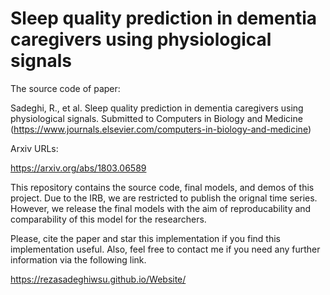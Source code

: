 # Sleep quality prediction in dementia caregivers using physiological signals

The source code of paper:

Sadeghi, R., et al. Sleep quality prediction in dementia caregivers using physiological signals. Submitted to Computers in Biology and Medicine (https://www.journals.elsevier.com/computers-in-biology-and-medicine)

Arxiv URLs:

https://arxiv.org/abs/1803.06589

This repository contains the source code, final models, and demos of this project. Due to the IRB, we are restricted to publish the orignal time series. However, we release the final models with the aim of reproducability and comparability of this model for the researchers.

Please, cite the paper and star this implementation if you find this implementation useful. Also, feel free to contact me if you need any further information via the following link.

https://rezasadeghiwsu.github.io/Website/

